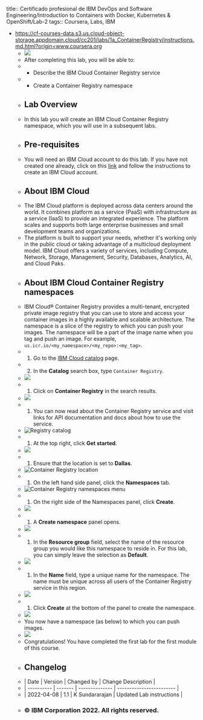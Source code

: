 title:: Certificado profesional de IBM DevOps and Software Engineering/Introduction to Containers with Docker, Kubernetes & OpenShift/Lab-2
tags:: Coursera, Labs, IBM

- https://cf-courses-data.s3.us.cloud-object-storage.appdomain.cloud/cc201/labs/1a_ContainerRegistry/instructions.md.html?origin=www.coursera.org
	- ![](https://cf-courses-data.s3.us.cloud-object-storage.appdomain.cloud/cc201/labs/1a_ContainerRegistry/images/labs_module_1_images_IDSNlogo.png)
	- After completing this lab, you will be able to:
	- * Describe the IBM Cloud Container Registry service
	- * Create a Container Registry namespace
	- ## Lab Overview
	- In this lab you will create an IBM Cloud Container Registry namespace, which you will use in a subsequent labs.
	- ## Pre-requisites
	- You will need an IBM Cloud account to do this lab. If you have not created one already, click on this [link](https://cf-courses-data.s3.us.cloud-object-storage.appdomain.cloud/IBM-CC0100EN-SkillsNetwork/labs/IBMCloud%5FaccountCreation/CreateIBMCloudAccount.md.html) and follow the instructions to create an IBM Cloud account.
	- ## About IBM Cloud
	- The IBM Cloud platform is deployed across data centers around the world. It combines platform as a service (PaaS) with infrastructure as a service (IaaS) to provide an integrated experience. The platform scales and supports both large enterprise businesses and small development teams and organizations.
	- The platform is built to support your needs, whether it's working only in the public cloud or taking advantage of a multicloud deployment model. IBM Cloud offers a variety of services, including Compute, Network, Storage, Management, Security, Databases, Analytics, AI, and Cloud Paks.
	- ## About IBM Cloud Container Registry namespaces
	- IBM Cloud® Container Registry provides a multi-tenant, encrypted private image registry that you can use to store and access your container images in a highly available and scalable architecture. The namespace is a slice of the registry to which you can push your images. The namespace will be a part of the image name when you tag and push an image. For example, `us.icr.io/<my_namespace>/<my_repo>:<my_tag>`.
	- 1. Go to the [IBM Cloud catalog](https://cloud.ibm.com/catalog?utm%5Fmedium=Exinfluencer&utm%5Fsource=Exinfluencer&utm%5Fcontent=000026UJ&utm%5Fterm=10006555&utm%5Fid=NA-SkillsNetwork-Channel-SkillsNetworkCoursescc20117568655-2022-01-01) page.
	- 2. In the **Catalog** search box, type `Container Registry`.
	- ![](https://cf-courses-data.s3.us.cloud-object-storage.appdomain.cloud/cc201/labs/1a_ContainerRegistry/images/createns_2.png)
	- 1. Click on **Container Registry** in the search results.
	- ![](https://cf-courses-data.s3.us.cloud-object-storage.appdomain.cloud/cc201/labs/1a_ContainerRegistry/images/createns_3.png)
	- 1. You can now read about the Container Registry service and visit links for API documentation and docs about how to use the service.
	- ![Registry catalog](https://cf-courses-data.s3.us.cloud-object-storage.appdomain.cloud/cc201/labs/1a_ContainerRegistry/images/registry-catalog.png)
	- 1. At the top right, click **Get started**.
	- ![](https://cf-courses-data.s3.us.cloud-object-storage.appdomain.cloud/cc201/labs/1a_ContainerRegistry/images/createns_5.png)
	- 1. Ensure that the location is set to **Dallas**.
	- ![Container Registry location](https://cf-courses-data.s3.us.cloud-object-storage.appdomain.cloud/cc201/labs/1a_ContainerRegistry/images/registry-location.png)
	- 1. On the left hand side panel, click the **Namespaces** tab.
	- ![Container Registry namespaces menu](https://cf-courses-data.s3.us.cloud-object-storage.appdomain.cloud/cc201/labs/1a_ContainerRegistry/images/registry-namespaces-menu.png)
	- 1. On the right side of the Namespaces panel, click **Create**.
	- ![](https://cf-courses-data.s3.us.cloud-object-storage.appdomain.cloud/cc201/labs/1a_ContainerRegistry/images/createns_8.png)
	- 1. A **Create namespace** panel opens.
	- ![](https://cf-courses-data.s3.us.cloud-object-storage.appdomain.cloud/cc201/labs/1a_ContainerRegistry/images/createns_9.png)
	- 1. In the **Resource group** field, select the name of the resource group you would like this namespace to reside in. For this lab, you can simply leave the selection as **Default**.
	- ![](https://cf-courses-data.s3.us.cloud-object-storage.appdomain.cloud/cc201/labs/1a_ContainerRegistry/images/createns_10.png)
	- 1. In the **Name** field, type a unique name for the namespace. The name must be unique across all users of the Container Registry service in this region.
	- ![](https://cf-courses-data.s3.us.cloud-object-storage.appdomain.cloud/cc201/labs/1a_ContainerRegistry/images/createns_11.png)
	- 1. Click **Create** at the bottom of the panel to create the namespace.
	- ![](https://cf-courses-data.s3.us.cloud-object-storage.appdomain.cloud/cc201/labs/1a_ContainerRegistry/images/createns_12.png)
	- You now have a namespace (as below) to which you can push images.
	- ![](https://cf-courses-data.s3.us.cloud-object-storage.appdomain.cloud/cc201/labs/1a_ContainerRegistry/images/createns_13.png)
	- Congratulations! You have completed the first lab for the first module of this course.
	- ## Changelog
	- | Date       | Version | Changed by     | Change Description       |
	- | ---------- | ------- | -------------- | ------------------------ |
	- | 2022-04-08 | 1.1     | K Sundararajan | Updated Lab instructions |
	- ### © IBM Corporation 2022\. All rights reserved.